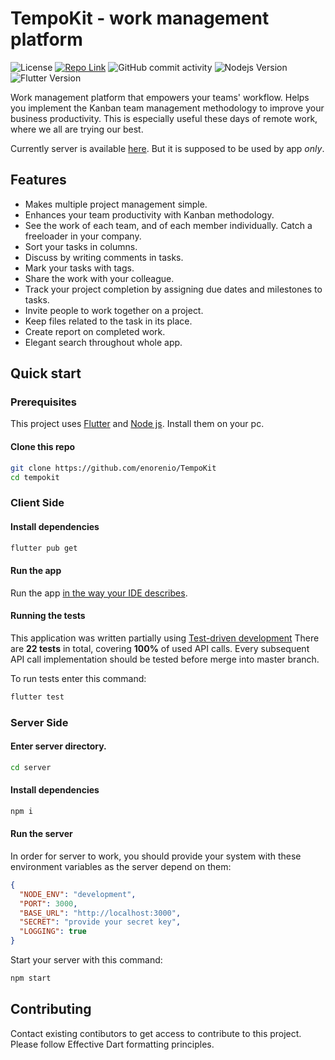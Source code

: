 # TempoKit - work management platform

![License](https://img.shields.io/github/license/enorenio/tempokit)
[![Repo Link](https://img.shields.io/badge/Repo-Link-green.svg)](https://github.com/enorenio/tempokit)
![GitHub commit activity](https://img.shields.io/github/commit-activity/m/enorenio/TempoKit)
![Nodejs Version](https://img.shields.io/badge/nodejs-12.16.3-brightgreen)
![Flutter Version](https://img.shields.io/badge/flutter-1.12.13%2Bhotfix.9-blue)

Work management platform that empowers your teams' workflow.
Helps you implement the Kanban team management methodology to improve your business productivity.
This is especially useful these days of remote work, where we all are trying our best.

Currently server is available [here](http://tempokit.azurewebsites.net/). But it is supposed to be used by app _only_.

## Features

- Makes multiple project management simple.
- Enhances your team productivity with Kanban methodology.
- See the work of each team, and of each member individually. Catch a freeloader in your company.
- Sort your tasks in columns.
- Discuss by writing comments in tasks.
- Mark your tasks with tags.
- Share the work with your colleague.
- Track your project completion by assigning due dates and milestones to tasks.
- Invite people to work together on a project.
- Keep files related to the task in its place.
- Create report on completed work.
- Elegant search throughout whole app.

## Quick start

### Prerequisites

This project uses [Flutter](https://flutter.dev/) and [Node js](https://nodejs.org/en/). Install them on your pc.

#### Clone this repo

```bash
git clone https://github.com/enorenio/TempoKit
cd tempokit
```

### Client Side

#### Install dependencies

```bash
flutter pub get
```

#### Run the app

Run the app [in the way your IDE describes](https://flutter.dev/docs/get-started/test-drive?tab=vscode).


#### Running the tests

This application was written partially using [Test-driven development](https://en.wikipedia.org/wiki/Test-driven_development)
There are **22 tests** in total, covering **100%** of used API calls. Every subsequent API call implementation should be tested before merge into master branch.

To run tests enter this command:

```bash
flutter test
```

### Server Side

#### Enter server directory.

```bash
cd server
```

#### Install dependencies

```bash
npm i
```

#### Run the server

In order for server to work, you should provide your system with these environment variables as the server depend on them:

```json
{
  "NODE_ENV": "development",
  "PORT": 3000,
  "BASE_URL": "http://localhost:3000",
  "SECRET": "provide your secret key",
  "LOGGING": true
}
```

Start your server with this command:

```bash
npm start
```

## Contributing

Contact existing contibutors to get access to contribute to this project.
Please follow Effective Dart formatting principles.
